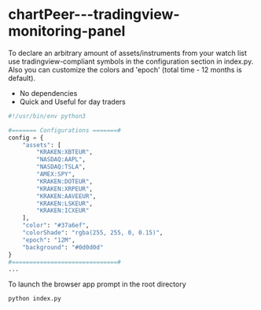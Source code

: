 # chartPeer---tradingview-monitoring-panel
To declare an arbitrary amount of assets/instruments from your watch list use tradingview-compliant
symbols in the configuration section in index.py. Also you can customize the colors and 'epoch' (total time - 12 months is default).
- No dependencies
- Quick and Useful for day traders

```python
#!/usr/bin/env python3

#======= Configurations =======#
config = {
    "assets": [
        "KRAKEN:XBTEUR",
        "NASDAQ:AAPL",
        "NASDAQ:TSLA",
        "AMEX:SPY",
        "KRAKEN:DOTEUR",
        "KRAKEN:XRPEUR",
        "KRAKEN:AAVEEUR",
        "KRAKEN:LSKEUR",
        "KRAKEN:ICXEUR"
    ],
    "color": "#37a6ef",
    "colorShade": "rgba(255, 255, 0, 0.15)",
    "epoch": "12M",
    "background": "#0d0d0d"
}
#==============================#
...
```
To launch the browser app prompt in the root directory
```python 
python index.py
```
